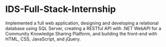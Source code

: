 # IDS-Full-Stack-Internship

Implemented a full web application, designing and developing a relational database using SQL Server, creating a RESTful API with .NET WebAPI for a Community Knowledge Sharing Platform, and building the front-end with HTML, CSS, JavaScript, and jQuery.
